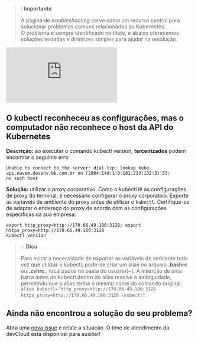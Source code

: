 > :grey_exclamation: **Importante** 
> 
> A página de *troubleshooting* serve como um recurso central para solucionar problemas comuns relacionados ao Kubernetes. <br>
>O problema é sempre identificado no título, e abaixo oferecemos soluções testadas e diretrizes simples para ajudar na resolução. 

![](https://eni.bb.com.br/eni1/matomo.php?idsite=469&amp;rec=1&amp;url=https://fontes.intranet.bb.com.br/dev/publico/roteiros/-/blob/master/kubernetes/troubleshooting.md&amp;action_name=kubernetes/troubleshooting)

## O kubectl reconheceu as configurações, mas o computador não reconhece o host da API do Kubernetes

**Descrição:** ao executar o comando kubectl version, **terceirizados** podem encontrar o seguinte erro:
```
Unable to connect to the server: dial tcp: lookup kube-api.nuvem.desenv.bb.com.br on [2804:14d:1:0:181:213:132:3]:53: 
no such host
```
**Solução:** utilizar o proxy corporativo. Como o kubectl lê as configurações de proxy do terminal, é necessário configurar o proxy corporativo. Exporte as variáveis de ambiente do proxy antes de utilizar o `kubectl`. Certifique-se de adaptar o endereço do proxy de acordo com as configurações específicas da sua empresa: <br> 
```
export http_proxy=http://170.66.49.180:3128; export https_proxy=http://170.66.49.180:3128
kubectl version
``` 
> :bulb: **Dica** 
> 
> Para evitar a necessidade de exportar as variáveis de ambiente toda vez que utilizar o kubectl, pode-se criar um alias no arquivo **.bashrc** ou **.zshrc.**, localizados na pasta do usuário(~). A inserção de uma barra antes de kubectl dentro do alias resolve a ambiguidade, permitindo que o alias tenha o mesmo nome do comando original: `alias kubectl="http_proxy=http://170.66.49.180:3128 https_proxy=http://170.66.49.180:3128 \kubectl"`. 

## Ainda não encontrou a solução do seu problema?
Abra uma [nova issue](https://fontes.intranet.bb.com.br/dev/publico/atendimento/-/issues) e relate a situação. O time de atendimento da devCloud está disponível para auxiliar!   


